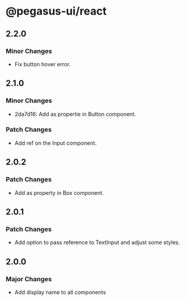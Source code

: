 # @pegasus-ui/react

## 2.2.0

### Minor Changes

- Fix button hover error.

## 2.1.0

### Minor Changes

- 2da7d16: Add as propertie in Button component.

### Patch Changes

- Add ref on the Input component.

## 2.0.2

### Patch Changes

- Add as property in Box component.

## 2.0.1

### Patch Changes

- Add option to pass reference to TextInput and adjust some styles.

## 2.0.0

### Major Changes

- Add display name to all components
